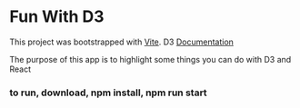 # Fun With D3

This project was bootstrapped with [Vite](https://vitejs.dev/).
D3 [Documentation](https://d3js.org/)

The purpose of this app is to highlight some things you can do with D3 and React

### to run, download, npm install, npm run start
